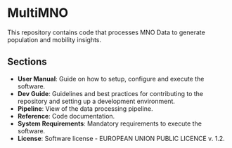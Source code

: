 # MultiMNO

This repository contains code that processes MNO Data to generate population and mobility insights.

## Sections
* **User Manual**: Guide on how to setup, configure and execute the software.
* **Dev Guide**: Guidelines and best practices for contributing to the repository and setting up a development environment.
* **Pipeline**: View of the data processing pipeline.
* **Reference**: Code documentation.
* **System Requirements**: Mandatory requirements to execute the software.
* **License**: Software license - EUROPEAN UNION PUBLIC LICENCE v. 1.2.